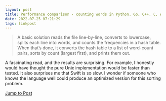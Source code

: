 ```yaml
---
layout: post
title: Performance comparison - counting words in Python, Go, C++, C, AWK, Forth, and Rust
date: 2022-07-25 07:21:29
tags: linkpost
---
```


> A basic solution reads the file line-by-line, converts to lowercase, splits each line into words, and counts the frequencies in a hash table. When that’s done, it converts the hash table to a list of word-count pairs, sorts by count (largest first), and prints them out.

A fascinating read, and the results are surprising. For example, I honestly would have thought the pure Unix implementation would be faster than tested. It also surprises me that Swift is so slow. I wonder if someone who knows the language well could produce an optimized version for this sorting problem.

[Jump to Post](https://benhoyt.com/writings/count-words/)

